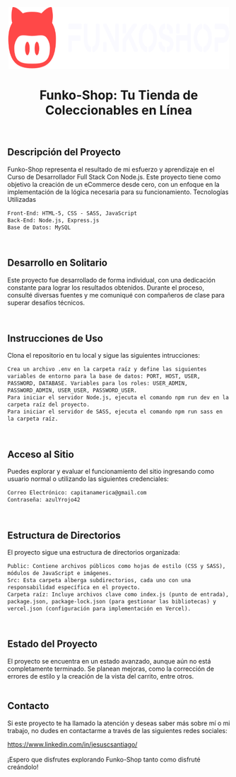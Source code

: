 <p align="center">
  <img width="500" height="140" src="https://github.com/Jesusantiago/Funko/blob/master/public/img/multimedia/branding/logo_light_horizontal.svg" alt="Logo de la tienda Funko-Shop">
</p>
<h1 align="center"> Funko-Shop: Tu Tienda de Coleccionables en Línea </h1>    
<br>
<h2>Descripción del Proyecto </h2>

Funko-Shop representa el resultado de mi esfuerzo y aprendizaje en el Curso de Desarrollador Full Stack Con Node.js. Este proyecto tiene como objetivo la creación de un eCommerce desde cero, con un enfoque en la implementación de la lógica necesaria para su funcionamiento.
Tecnologías Utilizadas

    Front-End: HTML-5, CSS - SASS, JavaScript
    Back-End: Node.js, Express.js
    Base de Datos: MySQL
<br>

<h2>Desarrollo en Solitario </h2>    

Este proyecto fue desarrollado de forma individual, con una dedicación constante para lograr los resultados obtenidos. Durante el proceso, consulté diversas fuentes y me comuniqué con compañeros de clase para superar desafíos técnicos.

<br>
<h2>Instrucciones de Uso </h2>
    Clona el repositorio en tu local y sigue las siguientes intrucciones:
    
    Crea un archivo .env en la carpeta raíz y define las siguientes variables de entorno para la base de datos: PORT, HOST, USER, PASSWORD, DATABASE. Variables para los roles: USER_ADMIN, PASSWORD_ADMIN, USER_USER, PASSWORD_USER.
    Para iniciar el servidor Node.js, ejecuta el comando npm run dev en la carpeta raíz del proyecto.
    Para iniciar el servidor de SASS, ejecuta el comando npm run sass en la carpeta raíz.
<br>
 <h2>Acceso al Sitio </h2>   
Puedes explorar y evaluar el funcionamiento del sitio ingresando como usuario normal o utilizando las siguientes credenciales:

    Correo Electrónico: capitanamerica@gmail.com
    Contraseña: azulYrojo42
<br>
  <h2>Estructura de Directorios </h2>    
El proyecto sigue una estructura de directorios organizada:

    Public: Contiene archivos públicos como hojas de estilo (CSS y SASS), módulos de JavaScript e imágenes.
    Src: Esta carpeta alberga subdirectorios, cada uno con una responsabilidad específica en el proyecto.
    Carpeta raíz: Incluye archivos clave como index.js (punto de entrada), package.json, package-lock.json (para gestionar las bibliotecas) y vercel.json (configuración para implementación en Vercel).
<br>
  <h2>Estado del Proyecto </h2>        
El proyecto se encuentra en un estado avanzado, aunque aún no está completamente terminado. Se planean mejoras, como la corrección de errores de estilo y la creación de la vista del carrito, entre otros.
<br>
<br>
  <h2>Contacto</h2>   
Si este proyecto te ha llamado la atención y deseas saber más sobre mí o mi trabajo, no dudes en contactarme a través de las siguientes redes sociales:

https://www.linkedin.com/in/jesuscsantiago/
  <br>
  <br>
¡Espero que disfrutes explorando Funko-Shop tanto como disfruté creándolo!
